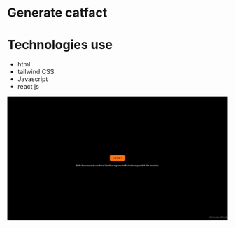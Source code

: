 # Generate catfact
# Technologies use
- html
- tailwind CSS
- Javascript
- react js

![ss](./ss.png)
